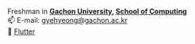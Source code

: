 <!--
**Ayhyeong/Ayhyeong** is a ✨ _special_ ✨ repository because its `README.md` (this file) appears on your GitHub profile.

Here are some ideas to get you started:

- 🔭 I’m currently working on ...
- 🌱 I’m currently learning ...
- 👯 I’m looking to collaborate on ...
- 🤔 I’m looking for help with ...
- 💬 Ask me about ...
- 📫 How to reach me: ...
- 😄 Pronouns: ...
- ⚡ Fun fact: ...
-->

Freshman in **[Gachon University](https://www.gachon.ac.kr/kor/index.do), [School of Computing](https://sw.gachon.ac.kr/cms/)**  
📫 E-mail: gyehyeong@gachon.ac.kr  
🌱 [Flutter](https://flutter.dev/)  
